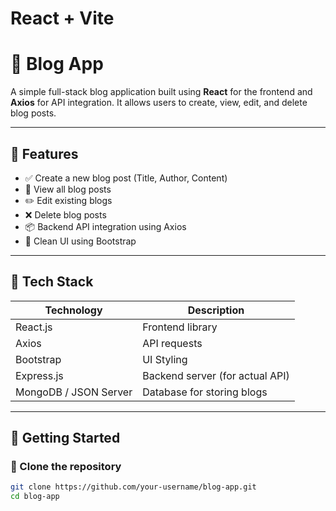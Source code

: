 # React + Vite
# 📝 Blog App

A simple full-stack blog application built using **React** for the frontend and **Axios** for API integration. It allows users to create, view, edit, and delete blog posts.

---

## 📌 Features

- ✅ Create a new blog post (Title, Author, Content)
- 📃 View all blog posts
- ✏️ Edit existing blogs
- ❌ Delete blog posts
- 📦 Backend API integration using Axios
- 🧱 Clean UI using Bootstrap

---

## 🧰 Tech Stack

| Technology | Description |
|------------|-------------|
| React.js   | Frontend library |
| Axios      | API requests |
| Bootstrap  | UI Styling |
| Express.js | Backend server (for actual API) |
| MongoDB / JSON Server | Database for storing blogs |

---

## 🚀 Getting Started

### 📁 Clone the repository

```bash
git clone https://github.com/your-username/blog-app.git
cd blog-app
